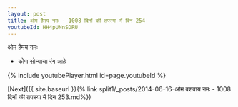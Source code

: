 ```yaml
---
layout: post
title: ओम हैमय नमः - 1008 दिनों की तपस्या में दिन 254
youtubeId: HH4pUNnSDRU
---
```

 
 
 ओम हैमय नमः  
 
 -  कोण सोन्याचा रंग आहे 
 
  
 
  
 
 
 
 
 
 


{% include youtubePlayer.html id=page.youtubeId %}
 
[Next]({{ site.baseurl }}{% link  split1/_posts/2014-06-16-ओम वशवाय नमः - 1008 दिनों की तपस्या में दिन 253.md%})
 
